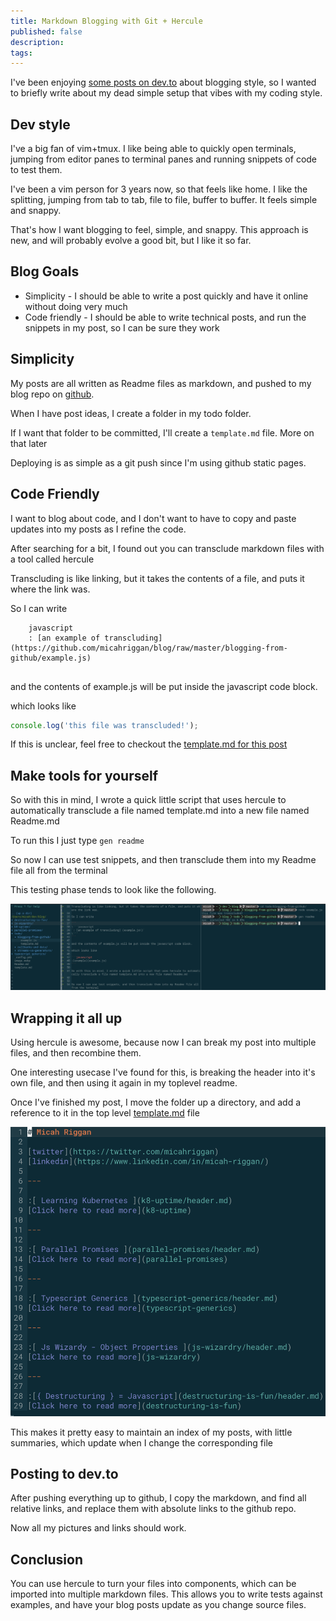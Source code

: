 ```yaml
---
title: Markdown Blogging with Git + Hercule
published: false
description: 
tags: 
---
```


I've been enjoying [some posts on dev.to](https://dev.to/gypsydave5/how-i-write-blog-posts-these-days-204g) about blogging style, so I wanted to briefly write about my dead simple setup that vibes with my coding style.



## Dev style
I've a big fan of vim+tmux. I like being able to quickly open terminals, jumping from editor panes to terminal panes and running snippets of code to test them.

I've been a vim person for 3 years now, so that feels like home. I like the splitting, jumping from tab to tab, file to file, buffer to buffer. It feels simple and snappy.

That's how I want blogging to feel, simple, and snappy. This approach is new, and will probably evolve a good bit, but I like it so far.


## Blog Goals
* Simplicity - I should be able to write a post quickly and have it online without doing very much
* Code friendly - I should be able to write technical posts, and run the snippets in my post, so I can be sure they work


## Simplicity
My posts are all written as Readme files as markdown, and pushed to my blog repo on [github](https://github.com/micahriggan/blog).

When I have post ideas, I create a folder in my todo folder.

If I want that folder to be committed, I'll create a `template.md` file. More on that later

Deploying is as simple as a git push since I'm using github static pages.


## Code Friendly
I want to blog about code, and I don't want to have to copy and paste updates into my posts as I refine the code.

After searching for a bit, I found out you can transclude markdown files with a tool called hercule

Transcluding is like linking, but it takes the contents of a file, and puts it where the link was.

So I can write
```
    javascript
    : [an example of transcluding] (https://github.com/micahriggan/blog/raw/master/blogging-from-github/example.js)
    
```
and the contents of example.js will be put inside the javascript code block.

which looks like 

```javascript
console.log('this file was transcluded!');
```

If this is unclear, feel free to checkout the [template.md for this post](https://github.com/micahriggan/blog/raw/master/blogging-from-github/template.md)

## Make tools for yourself

So with this in mind, I wrote a quick little script that uses hercule to automatically transclude a file named template.md into a new file named Readme.md

To run this I just type `gen readme`


So now I can use test snippets, and then transclude them into my Readme file all from the terminal

This testing phase tends to look like the following.

![](https://github.com/micahriggan/blog/raw/master/blogging-from-github/example.png)


## Wrapping it all up
Using hercule is awesome, because now I can break my post into multiple files, and then recombine them.

One interesting usecase I've found for this, is breaking the header into it's own file, and then using it again in my toplevel readme.

Once I've finished my post, I move the folder up a directory, and add a reference to it in the top level [template.md](https://github.com/micahriggan/blog/raw/master/template.md) file

![](https://github.com/micahriggan/blog/raw/master/blogging-from-github/toplevel.png)

This makes it pretty easy to maintain an index of my posts, with little summaries, which update when I change the corresponding file


## Posting to dev.to
After pushing everything up to github, I copy the markdown, and find all relative links, and replace them with absolute links to the github repo. 

Now all my pictures and links should work.


## Conclusion
You can use hercule to turn your files into components, which can be imported into multiple markdown files. This allows you to write tests against examples, and have your blog posts update as you change source files.







